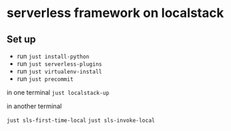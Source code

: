 # serverless framework on localstack


## Set up

- run `just install-python`
- run `just serverless-plugins`
- run `just virtualenv-install`
- run `just precommit`

in one terminal
`just localstack-up`

in another terminal

`just sls-first-time-local`
`just sls-invoke-local`
